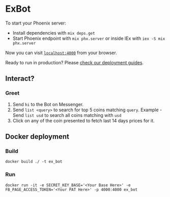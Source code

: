 # ExBot

To start your Phoenix server:

  * Install dependencies with `mix deps.get`
  * Start Phoenix endpoint with `mix phx.server` or inside IEx with `iex -S mix phx.server`

Now you can visit [`localhost:4000`](http://localhost:4000) from your browser.

Ready to run in production? Please [check our deployment guides](https://hexdocs.pm/phoenix/deployment.html).

## Interact?

### Greet
1. Send `hi` to the Bot on Messenger.
2. Send `list <query>` to search for top 5 coins matching `query`.
   Example - Send `list usd` to search all coins matching with `usd`
3. Click on any of the coin presented to fetch last 14 days prices for it.


## Docker deployment
### Build
```
docker build ./ -t ex_bot
```
### Run
```
docker run -it -e SECRET_KEY_BASE='<Your Base Here>' -e FB_PAGE_ACCESS_TOKEN='<Your PAT Here>' -p 4000:4000 ex_bot
```
